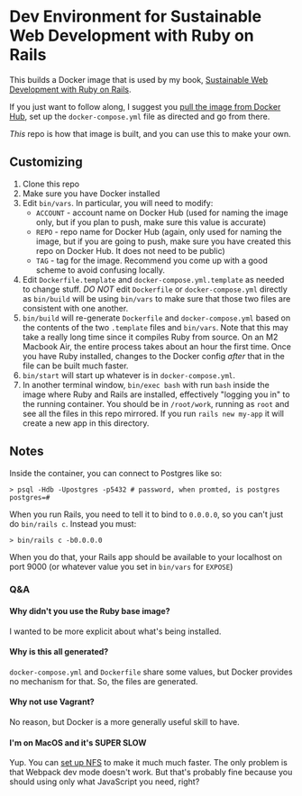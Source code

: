 # Dev Environment for Sustainable Web Development with Ruby on Rails

This builds a Docker image that is used by my book, [Sustainable Web Development with Ruby on Rails](https://sustainable-rails.com).

If you just want to follow along, I suggest you [pull the image from Docker Hub](https://hub.docker.com/r/davetron5000/sustainable-rails-dev), set up the `docker-compose.yml` file as directed and go from there.

*This* repo is how that image is built, and you can use this to make your own.

## Customizing

1. Clone this repo
2. Make sure you have Docker installed
3. Edit `bin/vars`.  In particular, you will need to modify:
   * `ACCOUNT` - account name on Docker Hub (used for naming the image only, but if you plan to push, make sure this value is accurate)
   * `REPO` - repo name for Docker Hub (again, only used for naming the image, but if you are going to push, make sure you have created this repo on Docker Hub. It does not need to be public)
   * `TAG` - tag for the image. Recommend you come up with a good scheme to avoid confusing locally.
4. Edit `Dockerfile.template` and `docker-compose.yml.template` as needed to change stuff.  *DO NOT* edit `Dockerfile` or `docker-compose.yml` directly as `bin/build` will be using `bin/vars` to make sure that those two files are consistent with one another.
5. `bin/build` will re-generate `Dockerfile` and `docker-compose.yml` based on the contents of the two `.template` files and `bin/vars`. Note that this may take a really long time since it compiles Ruby from source.  On an M2 Macbook Air, the entire process takes about an hour the first time. Once you have Ruby installed, changes to the Docker config *after* that in the file can be built much faster.
6. `bin/start` will start up whatever is in `docker-compose.yml`.
7. In another terminal window, `bin/exec bash` with run `bash` inside the image where Ruby and Rails are installed, effectively "logging you in" to the running container.  You should be in `/root/work`, running as `root` and see all the files in this repo mirrored.  If you run `rails new my-app` it will create a new app in this directory.

## Notes

Inside the container, you can connect to Postgres like so:

```
> psql -Hdb -Upostgres -p5432 # password, when promted, is postgres
postgres=#
```

When you run Rails, you need to tell it to bind to `0.0.0.0`, so you can't just do `bin/rails c`.  Instead you
must:
```
> bin/rails c -b0.0.0.0
```

When you do that, your Rails app should be available to your localhost on port 9000 (or whatever value you set in `bin/vars` for `EXPOSE`)

### Q&A

#### Why didn't you use the Ruby base image?

I wanted to be more explicit about what's being installed.

#### Why is this all generated?

`docker-compose.yml` and `Dockerfile` share some values, but Docker provides no mechanism for that. So, the files are generated.

#### Why not use Vagrant?

No reason, but Docker is a more generally useful skill to have.

#### I'm on MacOS and it's SUPER SLOW

Yup.  You can [set up
NFS](https://naildrivin5.com/blog/2020/05/13/fast-disk-access-mac-using-docker-nfs-webpack-dev-server.html) to make it much much
faster.  The only problem is that Webpack dev mode doesn't work.  But that's probably fine because you should using only what
JavaScript you need, right?
